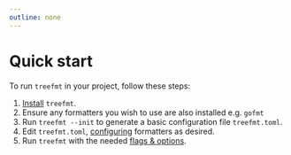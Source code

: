 ```yaml
---
outline: none
---
```


# Quick start

To run `treefmt` in your project, follow these steps:

1. [Install] `treefmt`.
2. Ensure any formatters you wish to use are also installed e.g. `gofmt`
3. Run `treefmt --init` to generate a basic configuration file `treefmt.toml`.
4. Edit `treefmt.toml`, [configuring] formatters as desired.
5. Run `treefmt` with the needed [flags & options].

[install]: install
[configuring]: configure
[flags & options]: usage

